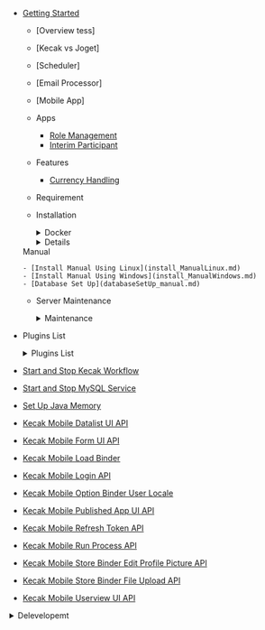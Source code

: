 - [Getting Started](README.md)
	- [Overview tess]
	- [Kecak vs Joget] 
	- [Scheduler]
	- [Email Processor]
	- [Mobile App]
	- Apps
		- [Role Management](tesst.md)
		- [Interim Participant](InterimParticipant.md)
	- Features
		- [Currency Handling](CurrencyHandling.md)
  - Requirement
  - Installation
	  <details>
	  <summary> Docker </summary>
			
	- [Install Docker Using Linux](Docker_InstallLinux.md)
	- [Install Docker Using Windows](Docker_InstallWindows.md)

      </details>
	  <details>
	<summary> Manual </summary>
	
		- [Install Manual Using Linux](install_ManualLinux.md)
		- [Install Manual Using Windows](install_ManualWindows.md)
		- [Database Set Up](databaseSetUp_manual.md)
      </details>
      
	   - Server Maintenance
			 <details>
			 <summary> Maintenance </summary>

			 - [Start and Stop Kecak Workflow](.md)
			 - [Start and Stop MySQL Service](.md)
			 - [Set Up Java Memory](.md)
	
</details>
  
- Plugins List

  <details>
  <summary> Plugins List </summary>

 - [Start and Stop Kecak Workflow](PluginsList_KecakMobile_InboxPageAPI.md)
 - [Start and Stop MySQL Service](PluginsList_KecakMobile_CheckTokenAPI.md)
 - [Set Up Java Memory](PluginsList_KecakMobile_DataListActionAPI.md)
 - [Kecak Mobile Datalist UI API](PluginsList_KecakMobile_datalistUiAPI.md)
 - [Kecak Mobile Form UI API](PluginsList_KecakMobile_FormUiAPI.md)
 - [Kecak Mobile Load Binder](PluginsList_KecakMobile_LoadBinder.md)
 - [Kecak Mobile Login API](PluginsList_KecakMobile_LoginAPI.md)
 - [Kecak Mobile Option Binder User Locale](PluginsList_KecakMobile_optionBinderUserLocale.md)
 - [Kecak Mobile Published App UI API](PluginsList_KecakMobile_publishedAppUiAPI.md)
 - [Kecak Mobile Refresh Token API](PluginsList_KecakMobile_refreshTokenAPI.md)
 - [Kecak Mobile Run Process API](PluginsList_KecakMobile_runProcessPageAPI.md)
 - [Kecak Mobile Store Binder Edit Profile Picture API](PluginsList_KecakMobile_storeBinder_editProfilePictureAPI.md)
 - [Kecak Mobile Store Binder File Upload API](PluginsList_KecakMobile_StoreBinder-FileUploadAPI.md)
 - [Kecak Mobile Userview UI API](PluginsList_KecakMobile_userviewUiAPI.md)

</details>
	
 <details>
 <summary> Delevelopemt </summary>
 
 - [Compliling Core](development_compilingCore.md)
 - [Automated Process](development_automatedProcess.md)
 - Building Aplication
 - API
 - Plugin Suite
 </details>

   


